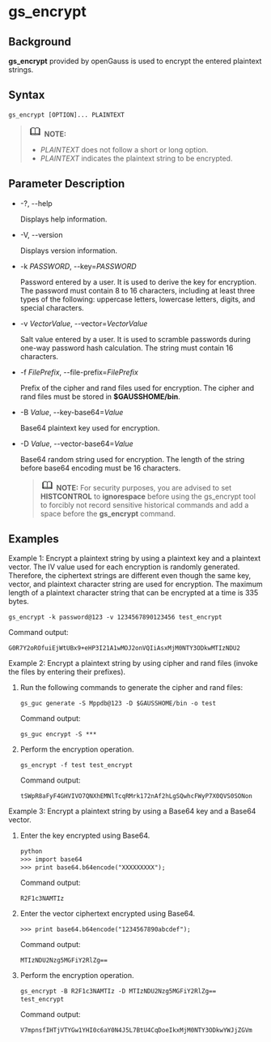 # gs\_encrypt<a name="EN-US_TOPIC_0000001197874537"></a>

## Background<a name="section16490883164452"></a>

**gs\_encrypt**  provided by openGauss is used to encrypt the entered plaintext strings.

## Syntax<a name="section45387719164452"></a>

```
gs_encrypt [OPTION]... PLAINTEXT
```

>![](public_sys-resources/icon-note.gif) **NOTE:** 
>-   _PLAINTEXT_  does not follow a short or long option.
>-   _PLAINTEXT_  indicates the plaintext string to be encrypted.

## Parameter Description<a name="section13415675164452"></a>

-   -?, --help

    Displays help information.

-   -V, --version

    Displays version information.

-   -k  _PASSWORD_, --key=_PASSWORD_

    Password entered by a user. It is used to derive the key for encryption. The password must contain 8 to 16 characters, including at least three types of the following: uppercase letters, lowercase letters, digits, and special characters.

-   -v  _VectorValue_, --vector=_VectorValue_

    Salt value entered by a user. It is used to scramble passwords during one-way password hash calculation. The string must contain 16 characters.

-   -f  _FilePrefix_, --file-prefix=_FilePrefix_

    Prefix of the cipher and rand files used for encryption. The cipher and rand files must be stored in  **$GAUSSHOME/bin**.

-   -B  _Value_, --key-base64=_Value_

    Base64 plaintext key used for encryption.

-   -D  _Value_, --vector-base64=_Value_

    Base64 random string used for encryption. The length of the string before base64 encoding must be 16 characters.

    >![](public_sys-resources/icon-note.gif) **NOTE:** 
    >For security purposes, you are advised to set  **HISTCONTROL**  to  **ignorespace**  before using the gs\_encrypt tool to forcibly not record sensitive historical commands and add a space before the  **gs\_encrypt**  command.


## Examples<a name="section18560463164452"></a>

Example 1: Encrypt a plaintext string by using a plaintext key and a plaintext vector. The IV value used for each encryption is randomly generated. Therefore, the ciphertext strings are different even though the same key, vector, and plaintext character string are used for encryption. The maximum length of a plaintext character string that can be encrypted at a time is 335 bytes.

```
gs_encrypt -k password@123 -v 1234567890123456 test_encrypt
```

Command output:

```
G0R7Y2oROfuiEjWtUBx9+eHP3I21A1wMOJ2onVQIiAsxMjM0NTY3ODkwMTIzNDU2
```

Example 2: Encrypt a plaintext string by using cipher and rand files \(invoke the files by entering their prefixes\).

1.  Run the following commands to generate the cipher and rand files:

    ```
    gs_guc generate -S Mppdb@123 -D $GAUSSHOME/bin -o test
    ```

    Command output:

    ```
    gs_guc encrypt -S ***
    ```

2.  Perform the encryption operation.

    ```
    gs_encrypt -f test test_encrypt
    ```

    Command output:

    ```
    tSWpR8aFyF4GHVIVO7QNXhEMNlTcqRMrk172nAf2hLgSQwhcFWyP7X0QVS0SONon
    ```


Example 3: Encrypt a plaintext string by using a Base64 key and a Base64 vector.

1.  Enter the key encrypted using Base64.

    ```
    python
    >>> import base64
    >>> print base64.b64encode("XXXXXXXXX");
    ```

    Command output:

    ```
    R2F1c3NAMTIz
    ```

2.  Enter the vector ciphertext encrypted using Base64.

    ```
    >>> print base64.b64encode("1234567890abcdef");
    ```

    Command output:

    ```
    MTIzNDU2Nzg5MGFiY2RlZg==
    ```

3.  Perform the encryption operation.

    ```
    gs_encrypt -B R2F1c3NAMTIz -D MTIzNDU2Nzg5MGFiY2RlZg==  test_encrypt
    ```

    Command output:

    ```
    V7mpnsfIHTjVTYGw1YHI0c6aY0N4J5L7BtU4CqDoeIkxMjM0NTY3ODkwYWJjZGVm
    ```


